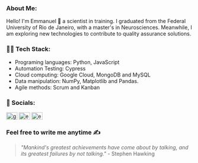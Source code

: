 ### About Me:
Hello! I'm Emmanuel 👋 a scientist in training. I graduated from the Federal University of Rio de Janeiro, with a master's in Neurosciences. Meanwhile, I am exploring new technologies to contribute to quality assurance solutions.

### 👨‍💻 Tech Stack:
- Programing languages: Python, JavaScript
- Automation Testing: Cypress 
- Cloud computing: Google Cloud, MongoDB and MySQL
- Data manipulation: NumPy, Matplotlib and Pandas.
- Agile methods: Scrum and Kanban

### 💬 Socials:
<p align="left"> <a href="https://twitter.com/germanoemmanuel" target="blank"><img align="center" src="https://raw.githubusercontent.com/rahuldkjain/github-profile-readme-generator/master/src/images/icons/Social/twitter.svg" alt="germanoemmanuel" height="20" width="30" /></a>
<a href="www.linkedin.com/in/emmanuelgerodrigues" target="blank"><img align="center" src="https://raw.githubusercontent.com/rahuldkjain/github-profile-readme-generator/master/src/images/icons/Social/linked-in-alt.svg" alt="emmanuelgerodrigues" height="20" width="30" /></a>
<a href="https://instagram.com/emmanuelrodriguesfisio" target="blank"><img align="center" src="https://raw.githubusercontent.com/rahuldkjain/github-profile-readme-generator/master/src/images/icons/Social/instagram.svg" alt="emmanuelrodriguesfisio" height="20" width="30" /></a></p>

### Feel free to write me anytime ✍️ 
> _"Mankind's greatest achievements have come about by talking, and its greatest failures by not talking."_ - Stephen Hawking
